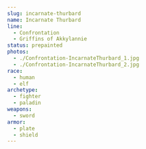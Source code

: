 ```yaml
---
slug: incarnate-thurbard
name: Incarnate Thurbard
line:
  - Confrontation
  - Griffins of Akkylannie
status: prepainted
photos:
  - ./Confrontation-IncarnateThurbard_1.jpg
  - ./Confrontation-IncarnateThurbard_2.jpg
race:
  - human
  - elf
archetype:
  - fighter
  - paladin
weapons:
  - sword
armor:
  - plate
  - shield
---
```

